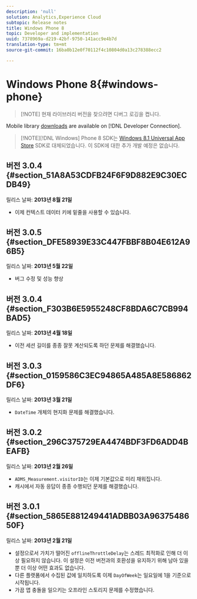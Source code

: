 ```yaml
---
description: 'null'
solution: Analytics,Experience Cloud
subtopic: Release notes
title: Windows Phone 8
topic: Developer and implementation
uuid: 7378969a-d219-42bf-9750-141acc9e4b7d
translation-type: tm+mt
source-git-commit: 16ba0b12e0f70112f4c10804d0a13c278388ecc2

---
```



# Windows Phone 8{#windows-phone}

> [!NOTE] 현재 라이브러리 버전을 찾으려면 디버그 로깅을 켭니다.

Mobile library [downloads](https://marketing.adobe.com/developer/get-started/mobile/c-measuring-mobile-applications) are available on [!DNL Developer Connection].

> [!NOTE][!DNL Windows] Phone 8 SDK는 [Windows 8.1 Universal App Store](../appmeasurement-release-notes/c-release-notes-winu.md) SDK로 대체되었습니다. 이 SDK에 대한 추가 개발 예정은 없습니다.

## 버전 3.0.4 {#section_51A8A53CDFB24F6F9D882E9C30ECDB49}

릴리스 날짜: **2013년 8월 21일**

* 이제 컨텍스트 데이터 키에 밑줄을 사용할 수 있습니다.

## 버전 3.0.5 {#section_DFE58939E33C447FBBF8B04E612A96B5}

릴리스 날짜: **2013년 5월 22일**

* 버그 수정 및 성능 향상

## 버전 3.0.4 {#section_F303B6E5955248CF8BDA6C7CB994BAD5}

릴리스 날짜: **2013년 4월 18일**

* 이전 세션 길이를 종종 잘못 계산되도록 하던 문제를 해결했습니다.

## 버전 3.0.3 {#section_0159586C3EC94865A485A8E586862DF6}

릴리스 날짜: **2013년 3월 21일**

* `DateTime` 개체의 현지화 문제를 해결했습니다.

## 버전 3.0.2 {#section_296C375729EA4474BDF3FD6ADD4BEAFB}

릴리스 날짜: **2013년 2월 26일**

* `ADMS_Measurement.visitorID`는 이제 기본값으로 미리 채워집니다.
* 캐시에서 자동 응답이 종종 수행되던 문제를 해결했습니다.

## 버전 3.0.1 {#section_5865E881249441ADBB03A9637548650F}

릴리스 날짜: **2013년 2월 21일**

* 설정으로서 가치가 떨어진 `offlineThrottleDelay`는 스레드 최적화로 인해 더 이상 필요하지 않습니다. 이 설정은 이전 버전과의 호환성을 유지하기 위해 남아 있을 뿐 더 이상 어떤 효과도 없습니다.
* 다른 플랫폼에서 수집된 값에 일치하도록 이제 `DayOfWeek`는 일요일에 1을 기준으로 시작됩니다.
* 가끔 앱 충돌을 일으키는 오프라인 스토리지 문제를 수정했습니다.

